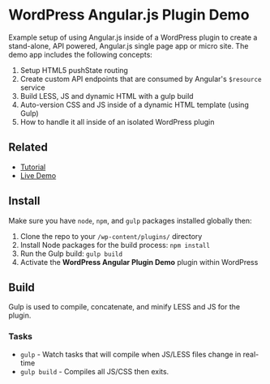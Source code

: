 # WordPress Angular.js Plugin Demo

Example setup of using Angular.js inside of a WordPress plugin to create a stand-alone, API powered, Angular.js single page app or micro site. The demo app includes the following concepts:

1. Setup HTML5 pushState routing
2. Create custom API endpoints that are consumed by Angular's `$resource` service
3. Build LESS, JS and dynamic HTML with a gulp build
4. Auto-version CSS and JS inside of a dynamic HTML template (using Gulp)
5. How to handle it all inside of an isolated WordPress plugin

## Related

* [Tutorial](https://www.kevinleary.net/angularjs-wordpress-tutorial/)
* [Live Demo](https://www.kevinleary.net/wordpress-angular-plugin/)

## Install

Make sure you have `node`, `npm`, and `gulp` packages installed globally then:

1. Clone the repo to your `/wp-content/plugins/` directory
2. Install Node packages for the build process: `npm install`
3. Run the Gulp build: `gulp build`
4. Activate the **WordPress Angular Plugin Demo** plugin within WordPress

## Build

Gulp is used to compile, concatenate, and minify LESS and JS for the plugin.

### Tasks

* `gulp` - Watch tasks that will compile when JS/LESS files change in real-time
* `gulp build` - Compiles all JS/CSS then exits.